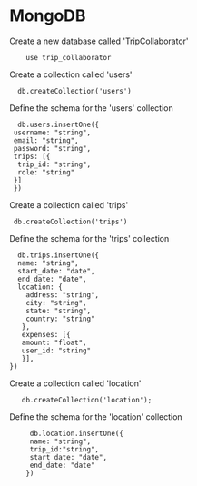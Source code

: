# MongoDB
 Create a new database called 'TripCollaborator'
        
        use trip_collaborator

 Create a collection called 'users'
      
      db.createCollection('users')

 Define the schema for the 'users' collection
      
      db.users.insertOne({
     username: "string",
     email: "string",
     password: "string",
     trips: [{
      trip_id: "string",
      role: "string"
     }]
     })

 Create a collection called 'trips'
     
     db.createCollection('trips')

 Define the schema for the 'trips' collection
      
      db.trips.insertOne({
      name: "string",
      start_date: "date",
      end_date: "date",
      location: {
        address: "string",
        city: "string",
        state: "string",
        country: "string"
       },
       expenses: [{
       amount: "float",
       user_id: "string"
       }],
    })
   Create a collection called 'location'
   
       db.createCollection('location');
   
   Define the schema for the 'location' collection
       
         db.location.insertOne({
         name: "string",
         trip_id:"string",
         start_date: "date",
         end_date: "date"
        })
